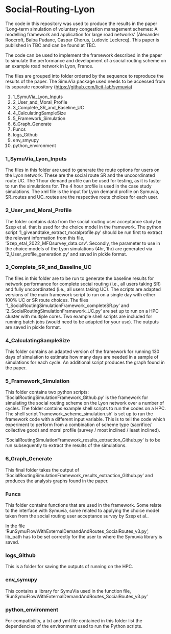 #  **Social-Routing-Lyon**

The code in this repository was used to produce the results in the paper  ‘Long-term simulation of voluntary congestion management schemes: A modelling framework and application for large road networks’ (Alexander Roocroft,  Baiba Pudane, Caspar Chorus, Ludovic Leclercq). This paper is published in TBC and can be found at TBC.

The code can be used to implement the framework described in the paper to simulate the performance and development of a social routing scheme on an example road network in Lyon, France.

The files are grouped into folder ordered by the sequence to reproduce the results of the paper. The SimuVia package used needs to be accessed from its separate repository (https://github.com/licit-lab/symuvia)

1.	1_SymuVia_Lyon_Inputs
2.	2_User_and_Moral_Profile
3.	3_Complete_SR_and_Baseline_UC
4.	4_CalculatingSampleSize
5.	5_Framework_Simulation
6.	6_Graph_Generate
7.	Funcs
8.	logs_Github
9.	env_smyupy
10.	python_environment

### 1_SymuVia_Lyon_Inputs
The files in this folder are used to generate the route options for users on the Lyon network. These are the social route SR and the uncoordinated route UC. The 1 hour demand profile can be used for testing, as it is faster to run the simulations for. The 4 hour profile is used in the case study simulations. The xml file is the input for Lyon demand profile on Symuvia, SR_routes and UC_routes are the respective route choices for each user.

### 2_User_and_Moral_Profile
The folder contains data from the social routing user acceptance study by Szep et al. that is used for the choice model in the framework. The python script ‘1_giveandtake_extract_moralprofile.py’ should be run first to extract the relevant information from this file, ‘Szep_etal_2022_MFQsurvey_data.csv’. Secondly, the parameter to use in the choice models of the Lyon simulations (4hr, 1hr) are generated via ‘2_User_profile_generation.py’ and saved in pickle format.

### 3_Complete_SR_and_Baseline_UC
The files in this folder are to be run to generate the baseline results for network performance for complete social routing (i.e., all users taking SR) and fully uncoordinated (i.e., all users taking UC). The scripts are adapted versions of the main framework script to run on a single day with either 100% UC or SR route choices. The files ‘1_SocialRoutingSimulationFramework_completeSR.py’ and ‘2_SocialRoutingSimulationFramework_UC.py’ are set up to run on a HPC cluster with multiple cores. Two example shell scripts are included for running batch jobs (would need to be adapted for your use). The outputs are saved in pickle format. 

### 4_CalculatingSampleSize
This folder contains an adapted version of the framework for running 130 days of simulation to estimate how many days are needed in a sample of simulations for each cycle. An additional script produces the graph found in the paper.

### 5_Framework_Simulation
This folder contains two python scripts: ‘SocialRoutingSimulationFramework_Github.py’ is the framework for simulating the social routing scheme on the Lyon network over a number of cycles. The folder contains example shell scripts to run the codes on a HPC. The shell script ‘framework_scheme_simulation.sh’ is set up to run the framework code with a different input variable. This is to tell the code which experiment to perform from a combination of scheme type (sacrifice/ collective good) and moral profile (survey / most inclined / least inclined). 

‘SocialRoutingSimulationFramework_results_extraction_Github.py’ is to be run subsequently to extract the results of the simulations.

### 6_Graph_Generate
This final folder takes the output of ‘SocialRoutingSimulationFramework_results_extraction_Github.py’ and produces the analysis graphs found in the paper.

### Funcs
This folder contains functions that are used in the framework. Some relate to the interface with Symuvia, some related to applying the choice model taken from the social routing user acceptance survey by Szep et al..

In the file ‘RunSymuFlowWithExternalDemandAndRoutes_SocialRoutes_v3.py’, lib_path has to be set correctly for the user to where the Symuvia library is saved.
### logs_Github
This is a folder for saving the outputs of running on the HPC.
### env_symupy
This contains a library for SymuVia used in the function file, ‘RunSymuFlowWithExternalDemandAndRoutes_SocialRoutes_v3.py’

### python_environment
For compatibility, a txt and yml file contained in this folder list the dependencies of the environment used to run the Python scripts.


